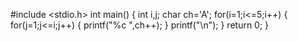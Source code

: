 #include <stdio.h>
int main()
{
    int i,j;
    char ch='A';
    for(i=1;i<=5;i++)
    {
        for(j=1;j<=i;j++)
        {
            printf("%c ",ch++);
        }
        printf("\n");
    }
    return 0;
}
